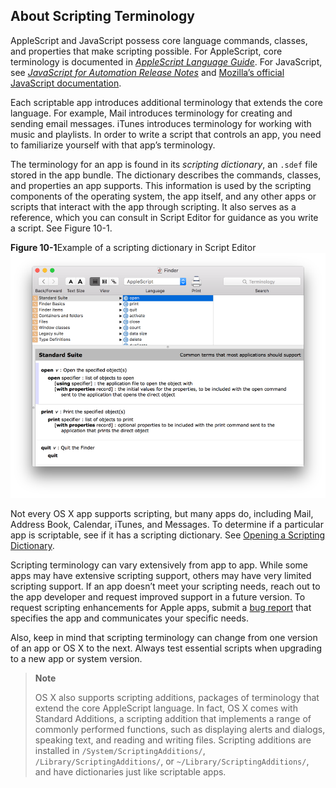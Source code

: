 <a id="//apple_ref/doc/uid/TP40016239-CH75"></a><a id="//apple_ref/doc/uid/TP40016239-CH75-SW2"></a>
<a id="//apple_ref/doc/uid/TP40016239-CH9"></a><a id="//apple_ref/doc/uid/TP40016239-CH9-SW1"></a>

## About Scripting Terminology

AppleScript and JavaScript possess core language commands, classes, and properties that make scripting possible. For AppleScript, core terminology is documented in *[AppleScript Language Guide](../../../AppleScript/Conceptual/AppleScriptLangGuide/introduction/ASLR_intro.html#//apple_ref/doc/uid/TP40000983)*. For JavaScript, see *[JavaScript for Automation Release Notes](../../../../releasenotes/InterapplicationCommunication/RN-JavaScriptForAutomation/Articles/Introduction.html#//apple_ref/doc/uid/TP40014508)* and [Mozilla’s official JavaScript documentation](https://developer.mozilla.org/en-US/docs/Web/JavaScript).

Each scriptable app introduces additional terminology that extends the core language. For example, Mail introduces terminology for creating and sending email messages. iTunes introduces terminology for working with music and playlists. In order to write a script that controls an app, you need to familiarize yourself with that app’s terminology.

The terminology for an app is found in its *scripting dictionary*, an `.sdef` file stored in the app bundle. The dictionary describes the commands, classes, and properties an app supports. This information is used by the scripting components of the operating system, the app itself, and any other apps or scripts that interact with the app through scripting. It also serves as a reference, which you can consult in Script Editor for guidance as you write a script. See Figure 10-1.

<a id="//apple_ref/doc/uid/TP40016239-CH75-SW1"></a>
**Figure 10-1**Example of a scripting dictionary in Script Editor
![image: ../Art/script-editor_dictionary_2x.png](Art/script-editor_dictionary_2x.png)

Not every OS X app supports scripting, but many apps do, including Mail, Address Book, Calendar, iTunes, and Messages. To determine if a particular app is scriptable, see if it has a scripting dictionary. See [Opening a Scripting Dictionary](OpenaScriptingDictionary.md#//apple_ref/doc/uid/TP40016239-CH76-SW1).

Scripting terminology can vary extensively from app to app. While some apps may have extensive scripting support, others may have very limited scripting support. If an app doesn’t meet your scripting needs, reach out to the app developer and request improved support in a future version. To request scripting enhancements for Apple apps, submit a [bug report](http://bugreport.apple.com) that specifies the app and communicates your specific needs.

Also, keep in mind that scripting terminology can change from one version of an app or OS X to the next. Always test essential scripts when upgrading to a new app or system version.

> **Note**
>
>
> OS X also supports scripting additions, packages of terminology that extend the core AppleScript language. In fact, OS X comes with Standard Additions, a scripting addition that implements a range of commonly performed functions, such as displaying alerts and dialogs, speaking text, and reading and writing files. Scripting additions are installed in `/System/ScriptingAdditions/`, `/Library/ScriptingAdditions/`, or `~/Library/ScriptingAdditions/`, and have dictionaries just like scriptable apps.
